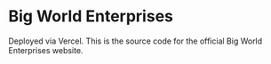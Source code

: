 # Big World Enterprises

Deployed via Vercel. This is the source code for the official Big World Enterprises website.
